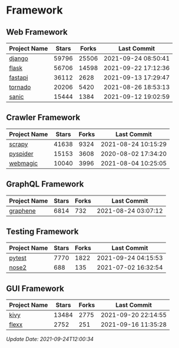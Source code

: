 # Framework

## Web Framework
| Project Name | Stars | Forks | Last Commit |
| ------------ | ----- | ----- | ----------- |
| [django](https://github.com/django/django) | 59796 | 25506 | 2021-09-24 08:50:41 |
| [flask](https://github.com/pallets/flask) | 56706 | 14598 | 2021-09-22 17:12:36 |
| [fastapi](https://github.com/tiangolo/fastapi) | 36112 | 2628 | 2021-09-13 17:29:47 |
| [tornado](https://github.com/tornadoweb/tornado) | 20206 | 5420 | 2021-08-26 18:53:13 |
| [sanic](https://github.com/sanic-org/sanic) | 15444 | 1384 | 2021-09-12 19:02:59 |

## Crawler Framework
| Project Name | Stars | Forks | Last Commit |
| ------------ | ----- | ----- | ----------- |
| [scrapy](https://github.com/scrapy/scrapy) | 41638 | 9324 | 2021-08-24 10:15:29 |
| [pyspider](https://github.com/binux/pyspider) | 15153 | 3608 | 2020-08-02 17:34:20 |
| [webmagic](https://github.com/code4craft/webmagic) | 10040 | 3996 | 2021-08-04 10:25:05 |

## GraphQL Framework
| Project Name | Stars | Forks | Last Commit |
| ------------ | ----- | ----- | ----------- |
| [graphene](https://github.com/graphql-python/graphene) | 6814 | 732 | 2021-08-24 03:07:12 |

## Testing Framework
| Project Name | Stars | Forks | Last Commit |
| ------------ | ----- | ----- | ----------- |
| [pytest](https://github.com/pytest-dev/pytest) | 7770 | 1822 | 2021-09-24 04:15:53 |
| [nose2](https://github.com/nose-devs/nose2) | 688 | 135 | 2021-07-02 16:32:54 |

## GUI Framework
| Project Name | Stars | Forks | Last Commit |
| ------------ | ----- | ----- | ----------- |
| [kivy](https://github.com/kivy/kivy) | 13484 | 2775 | 2021-09-20 22:14:55 |
| [flexx](https://github.com/flexxui/flexx) | 2752 | 251 | 2021-09-16 11:35:28 |

*Update Date: 2021-09-24T12:00:34*